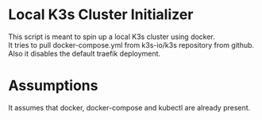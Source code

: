 # Local K3s Cluster Initializer
This script is meant to spin up a local K3s cluster using docker.   
It tries to pull docker-compose.yml from k3s-io/k3s repository from github.   
Also it disables the default traefik deployment.

# Assumptions
It assumes that docker, docker-compose and kubectl are already present.

